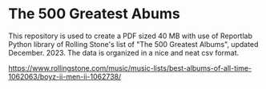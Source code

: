 # The 500 Greatest Abums

This repository is used to create a PDF sized 40 MB with use of Reportlab Python library of Rolling Stone's list of "The 500 Greatest Albums", updated December. 2023.
The data is organized in a nice and neat csv format.

https://www.rollingstone.com/music/music-lists/best-albums-of-all-time-1062063/boyz-ii-men-ii-1062738/
